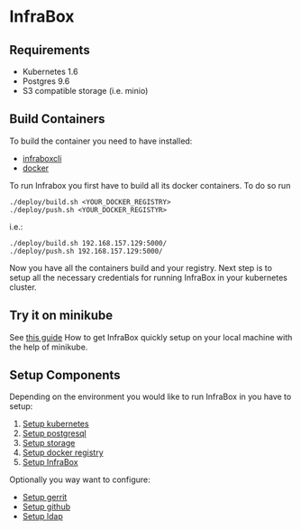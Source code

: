# InfraBox

## Requirements

- Kubernetes 1.6
- Postgres 9.6
- S3 compatible storage (i.e. minio)

## Build Containers
To build the container you need to have installed:

- [infraboxcli](https://github.com/infrabox/cli)
- [docker](https://www.docker.com/)

To run Infrabox you first have to build all its docker containers. To do so run

    ./deploy/build.sh <YOUR_DOCKER_REGISTRY>
    ./deploy/push.sh <YOUR_DOCKER_REGISTYR>

i.e.:

    ./deploy/build.sh 192.168.157.129:5000/
    ./deploy/push.sh 192.168.157.129:5000/

Now you have all the containers build and your registry. Next step is to setup all the necessary credentials for running InfraBox in your kubernetes cluster.

## Try it on minikube
See [this guide](docs/development.md) How to get InfraBox quickly setup on your local machine with the help of minikube.

## Setup Components
Depending on the environment you would like to run InfraBox in you have to setup:

1. [Setup kubernetes](docs/install_kubernetes.md)
2. [Setup postgresql](docs/install_postgres.md)
3. [Setup storage](docs/install_storage.md)
4. [Setup docker registry](docs/install_docker_registry.md)
5. [Setup InfraBox](docs/install_infrabox.md)

Optionally you way want to configure:
- [Setup gerrit](docs/install_gerrit.md)
- [Setup github](docs/install_github.md)
- [Setup ldap](docs/install_ldap.md)
